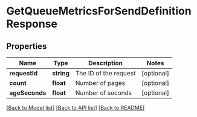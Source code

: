 # GetQueueMetricsForSendDefinitionResponse

## Properties
Name | Type | Description | Notes
------------ | ------------- | ------------- | -------------
**requestId** | **string** | The ID of the request | [optional] 
**count** | **float** | Number of pages | [optional] 
**ageSeconds** | **float** | Number of seconds | [optional] 

[[Back to Model list]](../README.md#documentation-for-models) [[Back to API list]](../README.md#documentation-for-api-endpoints) [[Back to README]](../README.md)



